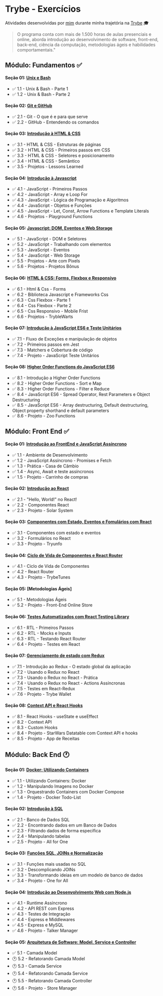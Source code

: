 # Trybe - Exercícios 

Atividades desenvolvidas por [mim](https://www.linkedin.com/in/ruan-portella-734246108/) durante minha trajetória na [Trybe](https://www.betrybe.com/) :mortar_board:

>O programa conta com mais de 1.500 horas de aulas presenciais e online, aborda introdução ao desenvolvimento de software, front-end, back-end, ciência da computação, metodologias ágeis e habilidades comportamentais."

## Módulo: Fundamentos :white_check_mark:

#### Seção 01: [Unix e Bash](https://github.com/Ruan-Portella/Trybe_Exercicios/tree/main/fundamentos/secao-01-unix-e-bash)

- :white_check_mark: 1.1 - Unix & Bash - Parte 1
- :white_check_mark: 1.2 - Unix & Bash - Parte 2

#### Seção 02: [Git e GitHub](https://github.com/Ruan-Portella/Trybe_Exercicios/tree/main/fundamentos/secao-02-git-e-github)

- :white_check_mark: 2.1 - Git - O que é e para que serve
- :white_check_mark: 2.2 - GitHub - Entendendo os comandos


#### Seção 03: [Introdução à HTML & CSS](https://github.com/Ruan-Portella/Trybe_Exercicios/tree/main/fundamentos/secao-03-introducao-a-html-e-css)

- :white_check_mark: 3.1 - HTML & CSS - Estruturas de páginas
- :white_check_mark: 3.2 - HTML & CSS - Primeiros passos em CSS
- :white_check_mark: 3.3 - HTML & CSS - Seletores e posicionamento
- :white_check_mark: 3.4 - HTML & CSS - Semântico
- :white_check_mark: 3.5 - Projetos - Lessons Learned

#### Seção 04: [Introdução à Javascript](https://github.com/Ruan-Portella/Trybe_Exercicios/tree/main/fundamentos/secao-04-introducao-a-javascript)

- :white_check_mark: 4.1 - JavaScript - Primeiros Passos
- :white_check_mark: 4.2 - JavaScript - Array e Loop For
- :white_check_mark: 4.3 - JavaScript - Lógica de Programação e Algoritmos
- :white_check_mark: 4.4 - JavaScript - Objetos e Funções
- :white_check_mark: 4.5 - JavaScript - Let, Const, Arrow Functions e Template Literals
- :white_check_mark: 4.6 - Projetos - Playground Functions

#### Seção 05: [Javascript: DOM, Eventos e Web Storage](https://github.com/Ruan-Portella/Trybe_Exercicios/tree/main/fundamentos/secao-05-dom-eventos-e-webstorage)

- :white_check_mark: 5.1 - JavaScript - DOM e Seletores
- :white_check_mark: 5.2 - JavaScript - Trabalhando com elementos
- :white_check_mark: 5.3 - JavaScript - Eventos
- :white_check_mark: 5.4 - JavaScript - Web Storage
- :white_check_mark: 5.5 - Projetos - Arte com Pixels
- :white_check_mark: 5.6 - Projetos - Projetos Bônus

#### Seção 06: [HTML & CSS: Forms, Flexbox e Responsivo](https://github.com/Ruan-Portella/Trybe_Exercicios/tree/main/fundamentos/secao-06-html-e-css-forms-flexbox-e-responsivos)

- :white_check_mark: 6.1 - Html & Css - Forms
- :white_check_mark: 6.2 - Biblioteca Javascript e Frameworks Css
- :white_check_mark: 6.3 - Css Flexbox - Parte 1
- :white_check_mark: 6.4 - Css Flexbox - Parte 2
- :white_check_mark: 6.5 - Css Responsivo - Mobile Frist
- :white_check_mark: 6.6 - Projetos - TrybleWarts

#### Seção 07: [Introdução à JavaScript ES6 e Teste Unitários](https://github.com/Ruan-Portella/Trybe_Exercicios/tree/main/fundamentos/secao-07-introducao-a-javascriptes6)

- :white_check_mark: 7.1 - Fluxo de Exceções e manipulação de objetos
- :white_check_mark: 7.2 - Primeiros passos em Jest
- :white_check_mark: 7.3 - Matchers e Cobertura de código
- :white_check_mark: 7.4 - Projeto - JavaScript Teste Unitários

#### Seção 08: [Higher Order Functions do JavaScript ES6](https://github.com/Ruan-Portella/Trybe_Exercicios/tree/main/fundamentos/secao-08-higherorder-javascriptes6)

- :white_check_mark: 8.1 -  Introdução a Higher Order Functions
- :white_check_mark: 8.2 - Higher Order Functions -  Sort e Map
- :white_check_mark: 8.3 - Higher Order Functions - Filter e Reduce
- :white_check_mark: 8.4 - JavaScript ES6 -  Spread Operator, Rest Parameters e Object Destructuring
- :white_check_mark: 8.5 - JavaScript ES6 - Array destructuring, Default destructuring, Object property shorthand e default parameters
- :white_check_mark: 8.6 - Projeto - Zoo Functions

## Módulo: Front End :white_check_mark:

#### Seção 01: [Introdução ao FrontEnd e JavaScript Assíncrono](https://github.com/Ruan-Portella/Trybe_Exercicios/tree/main/front-end-secao-01-introducao-ao-frontend-e-javascript-assincrono)

- :white_check_mark: 1.1 - Ambiente de Desenvolvimento
- :white_check_mark: 1.2 - JavaScript Assíncrono - Promises e Fetch
- :white_check_mark: 1.3 - Prática - Casa de Câmbio
- :white_check_mark: 1.4 - Async, Await e teste assíncronos
- :white_check_mark: 1.5 - Projeto - Carrinho de compras

#### Seção 02: [Introdução ao React](https://github.com/Ruan-Portella/Trybe_Exercicios/tree/main/front-end-secao-02-introducao-ao-react)

- :white_check_mark: 2.1 - "Hello, World!" no React!
- :white_check_mark: 2.2 - Componentes React
- :white_check_mark: 2.3 - Projeto - Solar System

#### Seção 03: [Componentes com Estado, Eventos e Fomulários com React](https://github.com/Ruan-Portella/Trybe_Exercicios/tree/main/front-end-secao-03-componentes-com-estado-eventos-e-formularios)

- :white_check_mark: 3.1 - Componentes com estado e eventos
- :white_check_mark: 3.2 - Formulários no React
- :white_check_mark:  3.3 - Projeto - Tryunfo

#### Seção 04: [Ciclo de Vida de Componentes e React Router](https://github.com/Ruan-Portella/Trybe_Exercicios/tree/main/front-end-secao-04-ciclo-de-vida-de-componentes-e-react-router)

- :white_check_mark: 4.1 - Ciclo de Vida de Componentes
- :white_check_mark: 4.2 - React Router
- :white_check_mark: 4.3 - Projeto - TrybeTunes

#### Seção 05: [Metodologias Ágeis]

- :white_check_mark: 5.1 - Metodologias Ágeis
- :white_check_mark: 5.2 - Projeto - Front-End Online Store

#### Seção 06: [Testes Automatizados com React Testing Library](https://github.com/Ruan-Portella/Trybe_Exercicios/tree/main/front-end-secao-06-testes-automatizados-com-react-testing-library)

- :white_check_mark: 6.1 - RTL - Primeiros Passos
- :white_check_mark: 6.2 - RTL - Mocks e Inputs
- :white_check_mark: 6.3 - RTL - Testando React Router
- :white_check_mark: 6.4 - Projeto -  Testes em React

#### Seção 07: [Gerenciamento de estado com Redux](https://github.com/Ruan-Portella/Trybe_Exercicios/tree/main/front-end-secao-07-gerenciamento-de-estado-com-redux)

- :white_check_mark: 7.1 - Introdução ao Redux - O estado global da aplicação
- :white_check_mark: 7.2 - Usando o Redux no React
- :white_check_mark: 7.3 - Usando o Redux no React - Prática
- :white_check_mark: 7.4 - Usando o Redux no React - Actions Assíncronas
- :white_check_mark: 7.5 - Testes em React-Redux
- :white_check_mark: 7.6 - Projeto - Trybe Wallet

#### Seção 08: [Context API e React Hooks](https://github.com/Ruan-Portella/Trybe_Exercicios/tree/main/front-end-secao-08-context-api-e-react-hooks)

- :white_check_mark: 8.1 - React Hooks - useState e useEffect
- :white_check_mark: 8.2 - Context API
- :white_check_mark: 8.3 - Custom Hooks
- :white_check_mark: 8.4 - Projeto - StarWars Datatable com Context API e hooks
- :white_check_mark: 8.5 - Projeto - App de Receitas

## Módulo: Back End :clock1:
#### Seção 01: [Docker: Utilizando Containers](https://github.com/Ruan-Portella/Trybe_Exercicios/tree/main/back-end-secao-01-docker-utilizando-containers)

- :white_check_mark: 1.1 - Utilizando Containers: Docker
- :white_check_mark: 1.2 - Manipulando Imagens no Docker
- :white_check_mark: 1.3 - Orquestrando Containers com Docker Compose
- :white_check_mark: 1.4 - Projeto - Docker Todo-List


#### Seção 02: [Introdução à SQL](https://github.com/Ruan-Portella/Trybe_Exercicios/tree/main/back-end-secao-02-introducao-a-sql)

- :white_check_mark: 2.1 - Banco de Dados SQL
- :white_check_mark: 2.2 - Encontrando dados em um Banco de Dados
- :white_check_mark: 2.3 - Filtrando dados de forma especifica
- :white_check_mark: 2.4 - Manipulando tabelas
- :white_check_mark: 2.5 - Projeto - All for One

#### Seção 03: [Funções SQL, JOINs e Normalização](https://github.com/Ruan-Portella/Trybe_Exercicios/tree/main/back-end-secao-03-funcao-sql-joins-e-normalizacao)

- :white_check_mark: 3.1 - Funções mais usadas no SQL
- :white_check_mark: 3.2 - Descomplicando JOINs
- :white_check_mark: 3.3 - Transformando ideias em um modelo de banco de dados
- :white_check_mark: 3.4 - Projeto - One for All

#### Seção 04: [Introdução ao Desenvolvimento Web com Node.js](https://github.com/Ruan-Portella/Trybe_Exercicios/tree/main/back-end-secao-04-introducao-ao-desenvolvimento-web-com-node)

- :white_check_mark: 4.1 - Runtime Assíncrono
- :white_check_mark: 4.2 - API REST com Express
- :white_check_mark: 4.3 - Testes de Integração
- :white_check_mark: 4.4 - Express e Middlewares
- :white_check_mark: 4.5 - Express e MySQL
- :white_check_mark: 4.6 - Projeto - Talker Manager

#### Seção 05: [Arquitetura de Software: Model, Service e Controller](https://github.com/Ruan-Portella/Trybe_Exercicios/tree/main/back-end-secao-05-arquiretura-de-software)

- :white_check_mark: 5.1 - Camada Model
- :clock1: 5.2 - Refatorando Camada Model
- :clock1: 5.3 - Camada Service
- :clock1: 5.4 - Refatorando Camada Service
- :clock1: 5.5 - Refatorando Camada Controller
- :clock1: 5.6 - Projeto - Store Manager